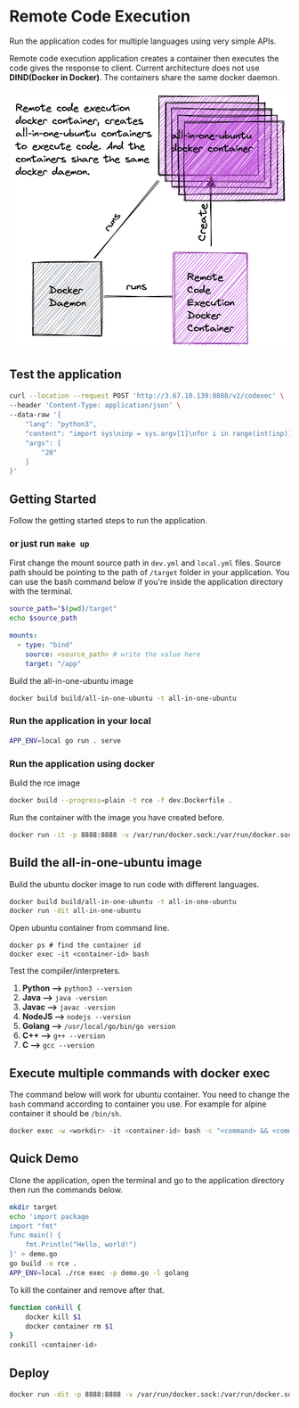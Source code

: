 # Remote Code Execution

Run the application codes for multiple languages using very simple APIs.

Remote code execution application creates a container then executes the code gives the response to client. Current architecture does not use __DIND(Docker in Docker)__. The containers share the same docker daemon.

![Remote Code Execution Architecture](.docs/images/codexec.png)

## Test the application

```bash
curl --location --request POST 'http://3.67.10.139:8888/v2/codexec' \
--header 'Content-Type: application/json' \
--data-raw '{
    "lang": "python3",
    "content": "import sys\ninp = sys.argv[1]\nfor i in range(int(inp)):\n\tprint('\''*'\'' * (i +1))",
    "args": [
        "20"
    ]
}'
```

## Getting Started

Follow the getting started steps to run the application.

### **or just run `make up`**

First change the mount source path in `dev.yml` and `local.yml` files.
Source path should be pointing to the path of `/target` folder in your application. You can use the bash command below if you're inside the application directory with the terminal.

```bash
source_path="$(pwd)/target"
echo $source_path
```

```yaml
mounts:
  - type: "bind"
    source: <source_path> # write the value here
    target: "/app"
```

Build the all-in-one-ubuntu image
```bash
docker build build/all-in-one-ubuntu -t all-in-one-ubuntu
```

### Run the application in your local

```bash
APP_ENV=local go run . serve
```

### Run the application using docker

Build the rce image
```bash
docker build --progress=plain -t rce -f dev.Dockerfile .
```

Run the container with the image you have created before.
```bash
docker run -it -p 8888:8888 -v /var/run/docker.sock:/var/run/docker.sock --mount type=bind,source=$(pwd)/target,target=/rce/target rce
```

## Build the all-in-one-ubuntu image

Build the ubuntu docker image to run code with different languages.

```bash
docker build build/all-in-one-ubuntu -t all-in-one-ubuntu
docker run -dit all-in-one-ubuntu
```

Open ubuntu container from command line.
```
docker ps # find the container id
docker exec -it <container-id> bash
```

Test the compiler/interpreters.

1. __Python -->__ `python3 --version`
2. __Java -->__ `java -version`
2. __Javac -->__ `javac -version`
3. __NodeJS -->__ `nodejs --version`
4. __Golang -->__ `/usr/local/go/bin/go version`
5. __C++ -->__ `g++ --version`
6. __C -->__ `gcc --version`

## Execute multiple commands with docker exec

The command below will work for ubuntu container. You need to change the `bash` command according to container you use. For example for alpine container it should be `/bin/sh`.

```bash
docker exec -w <workdir> -it <container-id> bash -c "<command> && <command>"
```

## Quick Demo

Clone the application, open the terminal and go to the application directory then run the commands below.

```bash
mkdir target
echo 'import package
import "fmt"
func main() {
    fmt.Println("Hello, world!")
}' > demo.go
go build -o rce .
APP_ENV=local ./rce exec -p demo.go -l golang
```

To kill the container and remove after that.
```bash
function conkill {
    docker kill $1
    docker container rm $1
}
conkill <container-id>
```

## Deploy

```bash
docker run -dit -p 8888:8888 -v /var/run/docker.sock:/var/run/docker.sock --mount type=bind,source=$(pwd)/target,target=/target codigician/rce:v0.0.3-amd64
```